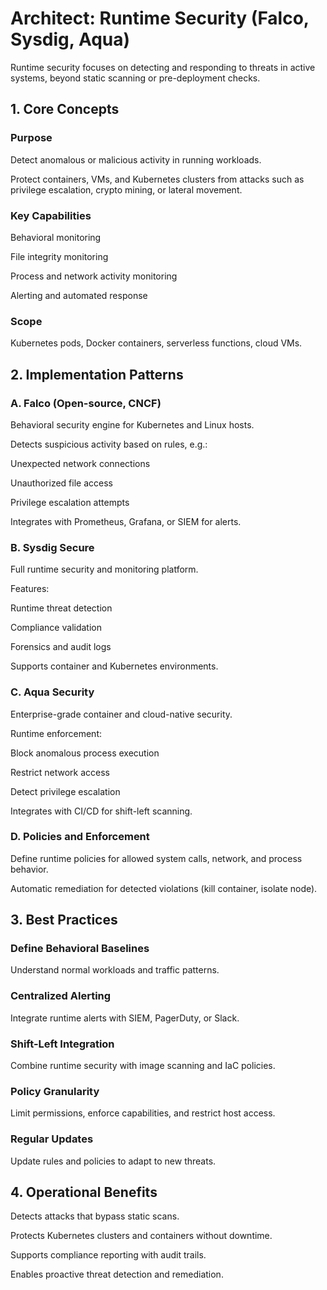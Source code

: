 # Architect: Runtime Security (Falco, Sysdig, Aqua)

Runtime security focuses on detecting and responding to threats in active systems, beyond static scanning or pre-deployment checks.

## 1. Core Concepts

### Purpose

Detect anomalous or malicious activity in running workloads.

Protect containers, VMs, and Kubernetes clusters from attacks such as privilege escalation, crypto mining, or lateral movement.

### Key Capabilities

Behavioral monitoring

File integrity monitoring

Process and network activity monitoring

Alerting and automated response

### Scope

Kubernetes pods, Docker containers, serverless functions, cloud VMs.

## 2. Implementation Patterns
### A. Falco (Open-source, CNCF)

Behavioral security engine for Kubernetes and Linux hosts.

Detects suspicious activity based on rules, e.g.:

Unexpected network connections

Unauthorized file access

Privilege escalation attempts

Integrates with Prometheus, Grafana, or SIEM for alerts.

### B. Sysdig Secure

Full runtime security and monitoring platform.

Features:

Runtime threat detection

Compliance validation

Forensics and audit logs

Supports container and Kubernetes environments.

### C. Aqua Security

Enterprise-grade container and cloud-native security.

Runtime enforcement:

Block anomalous process execution

Restrict network access

Detect privilege escalation

Integrates with CI/CD for shift-left scanning.

### D. Policies and Enforcement

Define runtime policies for allowed system calls, network, and process behavior.

Automatic remediation for detected violations (kill container, isolate node).

## 3. Best Practices

### Define Behavioral Baselines

Understand normal workloads and traffic patterns.

### Centralized Alerting

Integrate runtime alerts with SIEM, PagerDuty, or Slack.

### Shift-Left Integration

Combine runtime security with image scanning and IaC policies.

### Policy Granularity

Limit permissions, enforce capabilities, and restrict host access.

### Regular Updates

Update rules and policies to adapt to new threats.

## 4. Operational Benefits

Detects attacks that bypass static scans.

Protects Kubernetes clusters and containers without downtime.

Supports compliance reporting with audit trails.

Enables proactive threat detection and remediation.